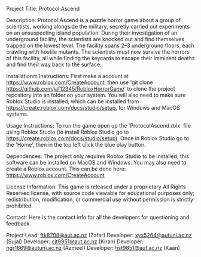 Project Title: Protocol:Ascend

Description: Protocol:Ascend is a puzzle horror game about a group of scientists, working alongside the military, secretly carried out experiments on an unsuspecting island population. During their investigation of an underground facility, the scientists are knocked out and find themselves trapped on the lowest level. The facility spans 2–3 underground floors, each crawling with hostile mutants. The scientists must now survive the horrors of this facility, all while finding the keycards to escape their imminent deaths and find their way back to the surface.

Installationm Instructions: First make a account at https://www.roblox.com/CreateAccount, then use 'git clone https://github.com/jaf12345/RobloxHorrorGame' to clone the project repository into an folder on your system. You will also need to make sure Roblox Studio is installed, which can be installed from https://create.roblox.com/docs/studio/setup, for Windows and MacOS systems.

Usage Instructions: To run the game open up the 'ProtocolAscend.rblx' file using Roblox Studio (to install Roblox Studio go to https://create.roblox.com/docs/studio/setup). Once in Roblox Studio go to the 'Home', then in the top left click the blue play button.

Dependences: The project only requires Roblox Studio to be installed, this software can be installed on MacOS and Windows. You may also need to create a Roblox account. This can be done here: https://www.roblox.com/CreateAccount

License Information: This game is released under a proprietary All Rights Reserved license, with source code viewable for educational purposes only; redistribution, modification, or commercial use without permission is strictly prohibited.

Contact: Here is the contact info for all the developers for questioning and feedback

Project Lead: ftk8708@aut.ac.nz (Zafar)
Developer: xyx5264@autuni.ac.nz (Sujal)
Developer: cjt9951@aut.ac.nz (Kiran)
Developer: ngr1869@autuni.ac.nz (Azmeel)
Developer: hst9851@aut.ac.nz (Kaan)
